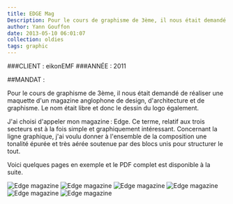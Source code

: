 ```yaml
---
title: EDGE Mag 
Description: Pour le cours de graphisme de 3ème, il nous était demandé de réaliser une maquette d'un magazine anglophone de design, d'architecture et de graphisme. Le nom était libre et donc le dessin du logo également.
author: Yann Gouffon
date: 2013-05-10 06:01:07
collection: oldies
tags: graphic
---
```


###CLIENT : eikonEMF
###ANNÉE : 2011

##MANDAT :

Pour le cours de graphisme de 3ème, il nous était demandé de réaliser une maquette d'un magazine anglophone de design, d'architecture et de graphisme. Le nom était libre et donc le dessin du logo également.

J'ai choisi d'appeler mon magazine : Edge. Ce terme, relatif aux trois secteurs est à la fois simple et graphiquement intéressant. Concernant la ligne graphique, j'ai voulu donner à l'ensemble de la composition une tonalité épurée et très aérée soutenue par des blocs unis pour structurer le tout.

Voici quelques pages en exemple et le PDF complet est disponible à la suite. 

![Edge magazine](/img/images/edgelogo.jpg.jpg)
![Edge magazine](/img/images/magpage01.jpg.jpg)
![Edge magazine](/img/images/magpage02.jpg.jpg)
![Edge magazine](/img/images/magpage03.jpg.jpg)
![Edge magazine](/img/images/magpage04.jpg.jpg)
![Edge magazine](/img/images/magpage05.jpg.jpg)
